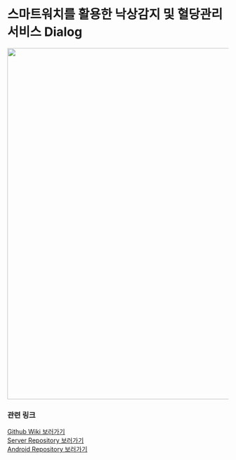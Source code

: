 # 스마트워치를 활용한 낙상감지 및 혈당관리 서비스 Dialog
<img src="https://github.com/user-attachments/assets/48bdf9fc-20c9-4e9f-a6bf-7498137fada2" width="800px" alert="logo"/>

### 관련 링크
<a href="">Github Wiki 보러가기</a><br/>
<a href="">Server Repository 보러가기</a><br/>
<a href="">Android Repository 보러가기</a><br/>
